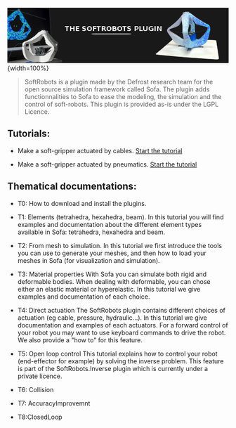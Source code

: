 ![](docs/images/pluginimage.png){width=100%}

> SoftRobots is a plugin made by the Defrost research team for the open source simulation framework called Sofa.
The plugin adds functionnalities to Sofa to ease the modeling, the simulation and the control of soft-robots.
This plugin is provided as-is under the LGPL Licence.

Tutorials:
-----------

* Make a soft-gripper actuated by cables. [Start the tutorial](docs/tutorials/CableGripper/cablegripper.html?sofafile=cablegripper.pyscn)

* Make a soft-gripper actuated by pneumatics. [Start the tutorial](docs/tutorials/PneunetGripper/pneunetgripper.html?sofafile=pneunetgripper.pyscn)


Thematical documentations:
-----------

* T0: How to download and install the plugins.

* T1: Elements (tetrahedra, hexahedra, beam).
In this tutorial you will find examples and documentation about the different element types available in Sofa: tetrahedra, hexahedra and beam.

* T2: From mesh to simulation.
In this tutorial we first introduce the tools you can use to generate your meshes, and then how to load your meshes in Sofa (for visualization and simulation).

* T3: Material properties
With Sofa you can simulate both rigid and deformable bodies. When dealing with deformable, you can chose either an elastic material or hyperelastic. In this tutorial we give examples and documentation of each choice.

* T4: Direct actuation
The SoftRobots plugin contains different choices of actuation (eg cable, pressure, hydraulic...). In this tutorial we give documentation and examples of each actuators.
For a forward control of your robot you may want to use keyboard commands to drive the robot. We also provide a "how to" for this feature.

* T5: Open loop control
This tutorial explains how to control your robot (end-effector for example) by solving the inverse problem. This feature is part of the SoftRobots.Inverse plugin which is currently under a private licence.

* T6: Collision

* T7: AccuracyImprovemnt

* T8:ClosedLoop


